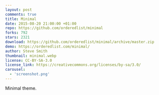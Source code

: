 ```yaml
---
layout: post
comments: true
title: Minimal
date: 2015-08-20 21:00:00 +01:00
repo: https://github.com/orderedlist/minimal
forks: 792
stars: 2321
download: https://github.com/orderedlist/minimal/archive/master.zip
demo: https://orderedlist.com/minimal/
author: Steve Smith
thumbnail: minimal.webp
license: CC-BY-SA-3.0
license_link: https://creativecommons.org/licenses/by-sa/3.0/
carousel:
  - 'screenshot.png'
---
```


Minimal theme.
